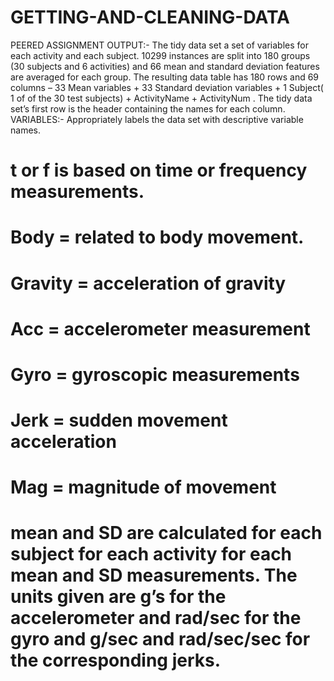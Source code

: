 # GETTING-AND-CLEANING-DATA
PEERED ASSIGNMENT
OUTPUT:-
The tidy data set a set of variables for each activity and each subject. 10299 instances are split into 180 groups (30 subjects and 6 activities) and 66 mean and standard deviation features are averaged for each group. The resulting data table has 180 rows and 69 columns – 33 Mean variables + 33 Standard deviation variables + 1 Subject( 1 of of the 30 test subjects) + ActivityName + ActivityNum . The tidy data set’s first row is the header containing the names for each column.
VARIABLES:-
Appropriately labels the data set with descriptive variable names.
#  t or f is based on time or frequency measurements.
# Body = related to body movement.
# Gravity = acceleration of gravity
# Acc = accelerometer measurement
# Gyro = gyroscopic measurements
# Jerk = sudden movement acceleration
# Mag = magnitude of movement
# mean and SD are calculated for each subject for each activity for each mean and SD measurements. The units given are g’s for the accelerometer and rad/sec for the gyro and g/sec and rad/sec/sec for the corresponding jerks.
